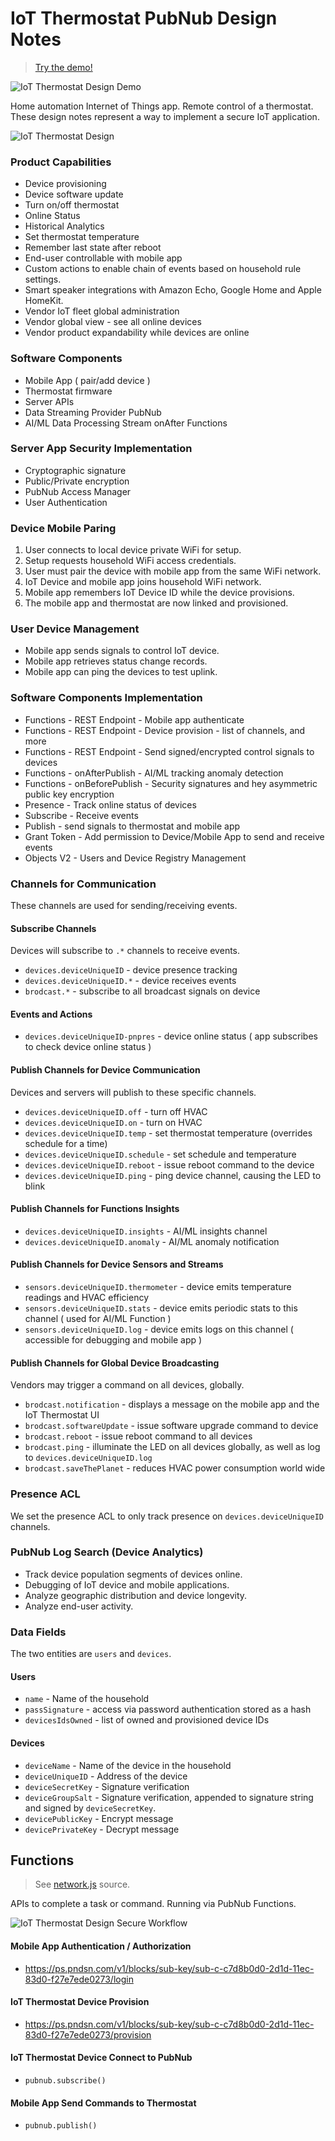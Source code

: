 # IoT Thermostat PubNub Design Notes

> [Try the demo!](https://stephenlb.github.io/iot-thermostat-pubnub-notes/demo.html)

![IoT Thermostat Design Demo](https://i.imgur.com/jizF15w.gif)

Home automation Internet of Things app.
Remote control of a thermostat.
These design notes represent a way to implement a secure IoT application.

![IoT Thermostat Design](https://i.imgur.com/53WzABI.png)

### Product Capabilities

 - Device provisioning
 - Device software update
 - Turn on/off thermostat
 - Online Status
 - Historical Analytics
 - Set thermostat temperature
 - Remember last state after reboot
 - End-user controllable with mobile app
 - Custom actions to enable chain of events based on household rule settings.
 - Smart speaker integrations with Amazon Echo, Google Home and Apple HomeKit.
 - Vendor IoT fleet global administration
 - Vendor global view - see all online devices
 - Vendor product expandability while devices are online

### Software Components

 - Mobile App ( pair/add device )
 - Thermostat firmware
 - Server APIs
 - Data Streaming Provider PubNub
 - AI/ML Data Processing Stream onAfter Functions

### Server App Security Implementation

 - Cryptographic signature
 - Public/Private encryption
 - PubNub Access Manager
 - User Authentication

### Device Mobile Paring

 1. User connects to local device private WiFi for setup.
 2. Setup requests household WiFi access credentials.
 3. User must pair the device with mobile app from the same WiFi network.
 4. IoT Device and mobile app joins household WiFi network.
 5. Mobile app remembers IoT Device ID while the device provisions.
 6. The mobile app and thermostat are now linked and provisioned.

### User Device Management

 - Mobile app sends signals to control IoT device.
 - Mobile app retrieves status change records.
 - Mobile app can ping the devices to test uplink.

### Software Components Implementation

 - Functions - REST Endpoint - Mobile app authenticate
 - Functions - REST Endpoint - Device provision - list of channels, and more
 - Functions - REST Endpoint - Send signed/encrypted control signals to devices
 - Functions - onAfterPublish - AI/ML tracking anomaly detection
 - Functions - onBeforePublish - Security signatures and hey asymmetric public key encryption
 - Presence - Track online status of devices
 - Subscribe - Receive events
 - Publish - send signals to thermostat and mobile app
 - Grant Token - Add permission to Device/Mobile App to send and receive events
 - Objects V2 - Users and Device Registry Management

### Channels for Communication

These channels are used for sending/receiving events.

#### Subscribe Channels

Devices will subscribe to `.*` channels to receive events.

 - `devices.deviceUniqueID`   - device presence tracking
 - `devices.deviceUniqueID.*` - device receives events
 - `brodcast.*`               - subscribe to all broadcast signals on device

#### Events and Actions

 - `devices.deviceUniqueID-pnpres`   - device online status ( app subscribes to check device online status )

#### Publish Channels for Device Communication

Devices and servers will publish to these specific channels.

 - `devices.deviceUniqueID.off`      - turn off HVAC
 - `devices.deviceUniqueID.on`       - turn on HVAC
 - `devices.deviceUniqueID.temp`     - set thermostat temperature (overrides schedule for a time)
 - `devices.deviceUniqueID.schedule` - set schedule and temperature
 - `devices.deviceUniqueID.reboot`   - issue reboot command to the device
 - `devices.deviceUniqueID.ping`     - ping device channel, causing the LED to blink

#### Publish Channels for Functions Insights

 - `devices.deviceUniqueID.insights` - AI/ML insights channel
 - `devices.deviceUniqueID.anomaly`  - AI/ML anomaly notification

#### Publish Channels for Device Sensors and Streams

 - `sensors.deviceUniqueID.thermometer` - device emits temperature readings and HVAC efficiency
 - `sensors.deviceUniqueID.stats`       - device emits periodic stats to this channel ( used for AI/ML Function )
 - `sensors.deviceUniqueID.log`         - device emits logs on this channel ( accessible for debugging and mobile app )

#### Publish Channels for Global Device Broadcasting

Vendors may trigger a command on all devices, globally.

 - `brodcast.notification`   - displays a message on the mobile app and the IoT Thermostat UI
 - `brodcast.softwareUpdate` - issue software upgrade command to device
 - `brodcast.reboot`         - issue reboot command to all devices
 - `brodcast.ping`           - illuminate the LED on all devices globally, as well as log to `devices.deviceUniqueID.log`
 - `brodcast.saveThePlanet`  - reduces HVAC power consumption world wide

### Presence ACL

We set the presence ACL to only track presence on `devices.deviceUniqueID` channels.

### PubNub Log Search (Device Analytics)

 - Track device population segments of devices online.
 - Debugging of IoT device and mobile applications.
 - Analyze geographic distribution and device longevity.
 - Analyze end-user activity.

### Data Fields

The two entities are `users` and `devices`.

#### Users

 - `name`            - Name of the household
 - `passSignature`   - access via password authentication stored as a hash
 - `devicesIdsOwned` - list of owned and provisioned device IDs

#### Devices

 - `deviceName`       - Name of the device in the household
 - `deviceUniqueID`   - Address of the device
 - `deviceSecretKey`  - Signature verification
 - `deviceGroupSalt`  - Signature verification, appended to signature string and signed by `deviceSecretKey`.
 - `devicePublicKey`  - Encrypt message
 - `devicePrivateKey` - Decrypt message

## Functions

> See [network.js](thermostat/network.js) source.

APIs to complete a task or command.
Running via PubNub Functions.

![IoT Thermostat Design Secure Workflow](https://i.imgur.com/LOlA86R.png)

#### Mobile App Authentication / Authorization

 -  https://ps.pndsn.com/v1/blocks/sub-key/sub-c-c7d8b0d0-2d1d-11ec-83d0-f27e7ede0273/login

#### IoT Thermostat Device Provision

 - https://ps.pndsn.com/v1/blocks/sub-key/sub-c-c7d8b0d0-2d1d-11ec-83d0-f27e7ede0273/provision

#### IoT Thermostat Device Connect to PubNub

 - `pubnub.subscribe()`

#### Mobile App Send Commands to Thermostat

 - `pubnub.publish()`

